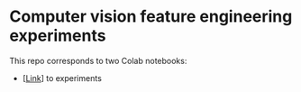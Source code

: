 # Computer vision feature engineering experiments

This repo corresponds to two Colab notebooks:
 
* [[Link](https://colab.research.google.com/drive/1OOS7bjv_CirXko3CtmdT_EHkr6KCWpNx?usp=sharing)]  to experiments

